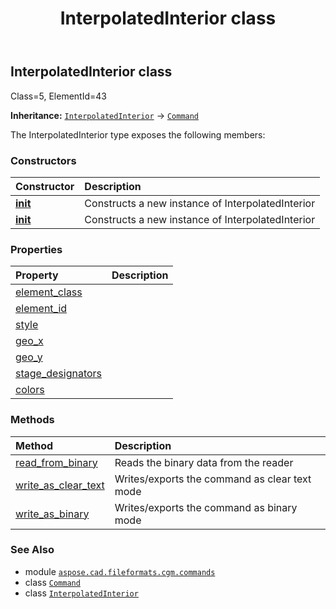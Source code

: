 ﻿---
title: InterpolatedInterior class
second_title: Aspose.CAD for Python via .NET API References
description: 
type: docs
weight: 1000
url: /python-net/aspose.cad.fileformats.cgm.commands/interpolatedinterior/
is_root: false
---

## InterpolatedInterior class

Class=5, ElementId=43



**Inheritance:** [`InterpolatedInterior`](/cad/python-net/aspose.cad.fileformats.cgm.commands/interpolatedinterior) → 
[`Command`](/cad/python-net/aspose.cad.fileformats.cgm.commands/command)



The InterpolatedInterior type exposes the following members:

### Constructors
| Constructor | Description |
| :- | :- |
| [__init__](/cad/python-net/aspose.cad.fileformats.cgm.commands/interpolatedinterior/__init__/#aspose.cad.fileformats.cgm.CgmFile) | Constructs a new instance of InterpolatedInterior |
| [__init__](/cad/python-net/aspose.cad.fileformats.cgm.commands/interpolatedinterior/__init__/#aspose.cad.fileformats.cgm.CgmFile-int-list-list-list-list) | Constructs a new instance of InterpolatedInterior |


### Properties
| Property | Description |
| :- | :- |
| [element_class](/cad/python-net/aspose.cad.fileformats.cgm.commands/interpolatedinterior/element_class) |  |
| [element_id](/cad/python-net/aspose.cad.fileformats.cgm.commands/interpolatedinterior/element_id) |  |
| [style](/cad/python-net/aspose.cad.fileformats.cgm.commands/interpolatedinterior/style) |  |
| [geo_x](/cad/python-net/aspose.cad.fileformats.cgm.commands/interpolatedinterior/geo_x) |  |
| [geo_y](/cad/python-net/aspose.cad.fileformats.cgm.commands/interpolatedinterior/geo_y) |  |
| [stage_designators](/cad/python-net/aspose.cad.fileformats.cgm.commands/interpolatedinterior/stage_designators) |  |
| [colors](/cad/python-net/aspose.cad.fileformats.cgm.commands/interpolatedinterior/colors) |  |


### Methods
| Method | Description |
| :- | :- |
| [read_from_binary](/cad/python-net/aspose.cad.fileformats.cgm.commands/interpolatedinterior/read_from_binary/#aspose.cad.fileformats.cgm.IBinaryReader) | Reads the binary data from the reader |
| [write_as_clear_text](/cad/python-net/aspose.cad.fileformats.cgm.commands/interpolatedinterior/write_as_clear_text/#aspose.cad.fileformats.cgm.IClearTextWriter) | Writes/exports the command as clear text mode |
| [write_as_binary](/cad/python-net/aspose.cad.fileformats.cgm.commands/interpolatedinterior/write_as_binary/#aspose.cad.fileformats.cgm.IBinaryWriter) | Writes/exports the command as binary mode |



### See Also
* module [`aspose.cad.fileformats.cgm.commands`](..)
* class [`Command`](/cad/python-net/aspose.cad.fileformats.cgm.commands/command)
* class [`InterpolatedInterior`](/cad/python-net/aspose.cad.fileformats.cgm.commands/interpolatedinterior)
